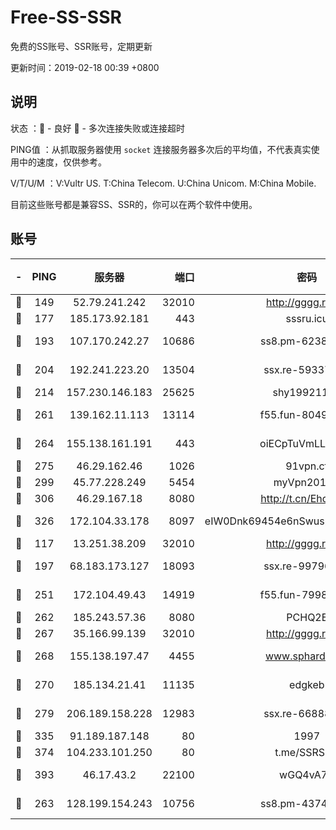 # Free-SS-SSR

免费的SS账号、SSR账号，定期更新

更新时间：2019-02-18 00:39 +0800

## 说明

状态     ：🙂 - 良好 🙁 - 多次连接失败或连接超时

PING值   ：从抓取服务器使用 `socket` 连接服务器多次后的平均值，不代表真实使用中的速度，仅供参考。

V/T/U/M  ：V:Vultr US. T:China Telecom. U:China Unicom. M:China Mobile.

目前这些账号都是兼容SS、SSR的，你可以在两个软件中使用。

## 账号

|-|PING|服务器|端口|密码|加密方式|区域|V/T/U/M|
|:----:|:----:|:-----:|-----:|:----:|:----:|:----:|:----:|
|🙂|149|52.79.241.242|32010|http://gggg.rocks|chacha20|KR|9↑/9↑/9↓/8↑|
|🙂|177|185.173.92.181|443|sssru.icu|rc4-md5|RU|10↑/10↑/10↑/9↑|
|🙂|193|107.170.242.27|10686|ss8.pm-62386550|aes-256-cfb|US|10↑/10↑/9↑/10↑|
|🙂|204|192.241.223.20|13504|ssx.re-59337891|aes-256-cfb|US|7↑/6↑/6↑/6↑|
|🙂|214|157.230.146.183|25625|shy19921124|rc4-md5|US|7↑/6↑/5↑/6↑|
|🙂|261|139.162.11.113|13114|f55.fun-80490883|aes-256-cfb|SG|10↑/10↑/9↑/10↑|
|🙂|264|155.138.161.191|443|oiECpTuVmLLxk4Ts|aes-256-cfb|US|9↑/10↑/10↑/10↑|
|🙂|275|46.29.162.46|1026|91vpn.cf|rc4-md5|RU|9↑/9↑/8↑/10↑|
|🙂|299|45.77.228.249|5454|myVpn2019[]|rc4-md5|GB|10↑/10↑/10↑/10↑|
|🙂|306|46.29.167.18|8080|http://t.cn/EhdmTxe|rc4-md5|RU|10↑/10↑/10↑/10↑|
|🙂|326|172.104.33.178|8097|eIW0Dnk69454e6nSwuspv9DmS201tQ0D|aes-256-cfb|SG|10↑/10↑/10↑/10↑|
|🙂|117|13.251.38.209|32010|http://gggg.rocks|chacha20|SG|10↑/9↑/10↑/10↑|
|🙂|197|68.183.173.127|18093|ssx.re-99796955|aes-256-cfb|US|7↑/6↑/6↑/6↑|
|🙂|251|172.104.49.43|14919|f55.fun-79987734|aes-256-cfb|SG|9↑/10↑/8↑/10↑|
|🙂|262|185.243.57.36|8080|PCHQ2E|rc4-md5|US|9↑/9↑/8↑/8↑|
|🙂|267|35.166.99.139|32010|http://gggg.rocks|chacha20|US|8↑/10↑/10↑/10↑|
|🙂|268|155.138.197.47|4455|www.sphard.com|aes-256-cfb|US|7↑/9↑/9↑/10↑|
|🙂|270|185.134.21.41|11135|edgkeb|aes-256-cfb|GB|10↑/10↑/10↑/10↑|
|🙂|279|206.189.158.228|12983|ssx.re-66888267|aes-256-cfb|SG|7↑/6↑/6↑/6↑|
|🙂|335|91.189.187.148|80|1997|chacha20|US|8↓/8↓/9↑/8↓|
|🙂|374|104.233.101.250|80|t.me/SSRSUB|rc4-md5|CA|10↑/10↑/10↑/10↑|
|🙂|393|46.17.43.2|22100|wGQ4vA7D|aes-256-gcm|RU|6↑/10↑/10↑/10↑|
|🙂|263|128.199.154.243|10756|ss8.pm-43747025|aes-256-cfb|SG|10↑/10↑/9↑/10↑|
